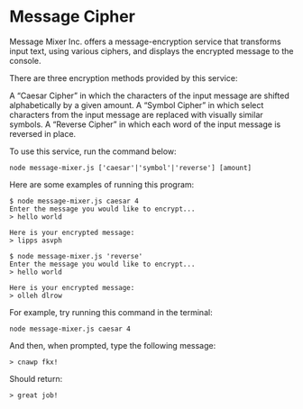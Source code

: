 # Message Cipher

Message Mixer Inc. offers a message-encryption service that transforms input text, using various ciphers, and displays the encrypted message to the console.

There are three encryption methods provided by this service:

A “Caesar Cipher” in which the characters of the input message are shifted alphabetically by a given amount.
A “Symbol Cipher” in which select characters from the input message are replaced with visually similar symbols.
A “Reverse Cipher” in which each word of the input message is reversed in place.

To use this service, run the command below:

```
node message-mixer.js ['caesar'|'symbol'|'reverse'] [amount]
```

Here are some examples of running this program:

```
$ node message-mixer.js caesar 4
Enter the message you would like to encrypt...
> hello world
 
Here is your encrypted message:
> lipps asvph
 
$ node message-mixer.js 'reverse'
Enter the message you would like to encrypt...
> hello world
 
Here is your encrypted message:
> olleh dlrow
```

For example, try running this command in the terminal:

```
node message-mixer.js caesar 4
```

And then, when prompted, type the following message:

```
> cnawp fkx!
```

Should return:

```
> great job!
```
